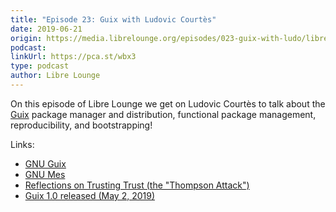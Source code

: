 ```yaml
---
title: "Episode 23: Guix with Ludovic Courtès"
date: 2019-06-21
origin: https://media.librelounge.org/episodes/023-guix-with-ludo/librelounge-ep-023.mp3
podcast: 
linkUrl: https://pca.st/wbx3
type: podcast
author: Libre Lounge
---
```


On this episode of Libre Lounge we get on Ludovic Courtès to talk about the [Guix](https://www.gnu.org/software/guix/) package manager and distribution, functional package management, reproducibility, and bootstrapping!

Links:

- [GNU Guix](https://www.gnu.org/software/guix/)
- [GNU Mes](https://www.gnu.org/software/mes/)
- [Reflections on Trusting Trust (the "Thompson Attack")](https://www.ece.cmu.edu/~ganger/712.fall02/papers/p761-thompson.pdf)
- [Guix 1.0 released (May 2, 2019)](https://www.gnu.org/software/guix/blog/2019/gnu-guix-1.0.0-released/)
